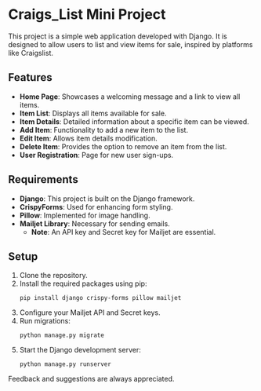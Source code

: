 
# Craigs_List Mini Project

This project is a simple web application developed with Django. It is designed to allow users to list and view items for sale, inspired by platforms like Craigslist.

## Features

- **Home Page**: Showcases a welcoming message and a link to view all items.
- **Item List**: Displays all items available for sale.
- **Item Details**: Detailed information about a specific item can be viewed.
- **Add Item**: Functionality to add a new item to the list.
- **Edit Item**: Allows item details modification.
- **Delete Item**: Provides the option to remove an item from the list.
- **User Registration**: Page for new user sign-ups.

## Requirements

- **Django**: This project is built on the Django framework.
- **CrispyForms**: Used for enhancing form styling.
- **Pillow**: Implemented for image handling.
- **Mailjet Library**: Necessary for sending emails.
  - **Note**: An API key and Secret key for Mailjet are essential.

## Setup

1. Clone the repository.
2. Install the required packages using pip:
    ```
    pip install django crispy-forms pillow mailjet
    ```
3. Configure your Mailjet API and Secret keys.
4. Run migrations:
    ```
    python manage.py migrate
    ```
5. Start the Django development server:
    ```
    python manage.py runserver
    ```

Feedback and suggestions are always appreciated.

